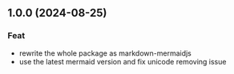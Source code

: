 ## 1.0.0 (2024-08-25)

### Feat

- rewrite the whole package as markdown-mermaidjs
- use the latest mermaid version and fix unicode removing issue

